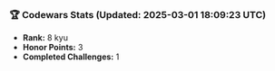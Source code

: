 ### 🏆 Codewars Stats (Updated: 2025-03-01 18:09:23 UTC)

- **Rank:** 8 kyu
- **Honor Points:** 3
- **Completed Challenges:** 1
